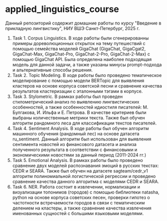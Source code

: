 # applied_linguistics_course
Данный репозиторий содержит домашние работы по курсу "Введение в прикладную лингвистику", НИУ ВШЭ Санкт-Петербург, 2025 г.
1. Task 1. Corpus Linguistics. В ходе работы были сгенерированны примеры дореволюционных открыток на тему путешествий с помощью семейства моделей GigaChat (GigaChat, GigaCgat2, GigaChat-Max, GigaChat-Pro, GigaChat-2-Pro, GigaChat-2-Max) с помощью GigaChat API. Была определена наиболее подходящая модель для данной задачи, а также указаны минусы prompt-подхода и альтернативные способы решения.
2. Task 2. Topic Modeling. В ходе работы было проведено тематическое моделирование с помощью модели BERTopic для выявления кластеров на основе корпуса советской песни и сравнение качества результатов кластеризации с эталонными тэгами в корпусе. 
3. Task 3. Stylometric. В рамках работы был проведен стилометрический анализ по выявлению лингвистических особенностей, а также особенностей идиостиля писателей: М. Булгакова, И. Ильфа и Е. Петрова. В качестве критериев были выбраны количественные метрики текста. Также был обучен алгоритм рандомного леса для классификации текстов писателей.
4. Task 4. Sentiment Analysis. В ходе работы был обучен алгоритм машинного обучения (рандомный лес) на основе датасета ru_sentiment. Данный алгоритм был использован для выявления сентимента новостей из финансового датасета и анализа полученного результата в соответствии с финансовыми и экономическими новостями за данный период (2011-2024 гг.)
5. Task 5. Emotional Analysis. В рамках работы было проведено сравнение двух моделей распознавания эмоций в русских текстах: CEDR и SEARA. Также был обучен на датасете sagteam/cedr_v1 алгоритм полиномиальной логистической регрессии и проведено сравнение качества данного алгоритма с моделями CEDR и SEARA.
6. Task 6. NER. Работа состоит в извлечении, нормализации и визуализации топонимов (городов) с помощью библиотеки natasha, python на основе корпуса советских песен, проверки гипотез о частотности встречаемости городов в связи с тематическим делением на кластеры, а также сравнение качества извлечения именованных сущностей с большими языковыми моделями.
